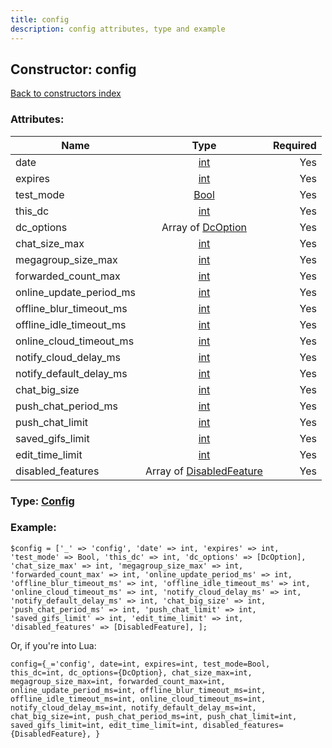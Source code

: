 ```yaml
---
title: config
description: config attributes, type and example
---
```

## Constructor: config  
[Back to constructors index](index.md)



### Attributes:

| Name     |    Type       | Required |
|----------|:-------------:|---------:|
|date|[int](../types/int.md) | Yes|
|expires|[int](../types/int.md) | Yes|
|test\_mode|[Bool](../types/Bool.md) | Yes|
|this\_dc|[int](../types/int.md) | Yes|
|dc\_options|Array of [DcOption](../types/DcOption.md) | Yes|
|chat\_size\_max|[int](../types/int.md) | Yes|
|megagroup\_size\_max|[int](../types/int.md) | Yes|
|forwarded\_count\_max|[int](../types/int.md) | Yes|
|online\_update\_period\_ms|[int](../types/int.md) | Yes|
|offline\_blur\_timeout\_ms|[int](../types/int.md) | Yes|
|offline\_idle\_timeout\_ms|[int](../types/int.md) | Yes|
|online\_cloud\_timeout\_ms|[int](../types/int.md) | Yes|
|notify\_cloud\_delay\_ms|[int](../types/int.md) | Yes|
|notify\_default\_delay\_ms|[int](../types/int.md) | Yes|
|chat\_big\_size|[int](../types/int.md) | Yes|
|push\_chat\_period\_ms|[int](../types/int.md) | Yes|
|push\_chat\_limit|[int](../types/int.md) | Yes|
|saved\_gifs\_limit|[int](../types/int.md) | Yes|
|edit\_time\_limit|[int](../types/int.md) | Yes|
|disabled\_features|Array of [DisabledFeature](../types/DisabledFeature.md) | Yes|



### Type: [Config](../types/Config.md)


### Example:

```
$config = ['_' => 'config', 'date' => int, 'expires' => int, 'test_mode' => Bool, 'this_dc' => int, 'dc_options' => [DcOption], 'chat_size_max' => int, 'megagroup_size_max' => int, 'forwarded_count_max' => int, 'online_update_period_ms' => int, 'offline_blur_timeout_ms' => int, 'offline_idle_timeout_ms' => int, 'online_cloud_timeout_ms' => int, 'notify_cloud_delay_ms' => int, 'notify_default_delay_ms' => int, 'chat_big_size' => int, 'push_chat_period_ms' => int, 'push_chat_limit' => int, 'saved_gifs_limit' => int, 'edit_time_limit' => int, 'disabled_features' => [DisabledFeature], ];
```  

Or, if you're into Lua:  


```
config={_='config', date=int, expires=int, test_mode=Bool, this_dc=int, dc_options={DcOption}, chat_size_max=int, megagroup_size_max=int, forwarded_count_max=int, online_update_period_ms=int, offline_blur_timeout_ms=int, offline_idle_timeout_ms=int, online_cloud_timeout_ms=int, notify_cloud_delay_ms=int, notify_default_delay_ms=int, chat_big_size=int, push_chat_period_ms=int, push_chat_limit=int, saved_gifs_limit=int, edit_time_limit=int, disabled_features={DisabledFeature}, }

```


